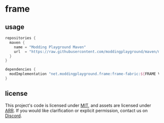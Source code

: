 # frame

## usage
```gradle
repositories {
  maven {
    name = "Modding Playground Maven"
    url  = "https://raw.githubusercontent.com/moddingplayground/maven/main/"
  }
}

dependencies {
  modImplementation "net.moddingplayground.frame:frame-fabric:${FRAME VERSION}"
}
```

## license
This project's code is licensed under [MIT](LICENSE), and assets are licensed under [ARR](LICENSE_ASSETS). If you would like clarification or explicit permission, contact us on [Discord](https://discord.moddingplayground.net).
